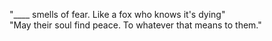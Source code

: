 "____ smells of fear. Like a fox who knows it's dying"  
"May their soul find peace. To whatever that means to them."